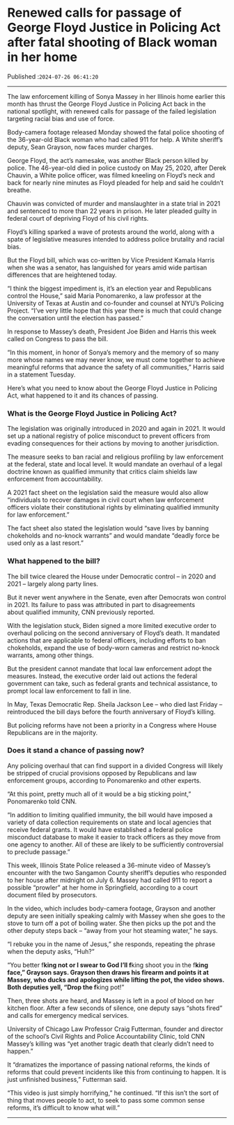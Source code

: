 # Renewed calls for passage of George Floyd Justice in Policing Act after fatal shooting of Black woman in her home

Published :`2024-07-26 06:41:20`

---

The law enforcement killing of Sonya Massey in her Illinois home earlier this month has thrust the George Floyd Justice in Policing Act back in the national spotlight, with renewed calls for passage of the failed legislation targeting racial bias and use of force.

Body-camera footage released Monday showed the fatal police shooting of the 36-year-old Black woman who had called 911 for help. A White sheriff’s deputy, Sean Grayson, now faces murder charges.

George Floyd, the act’s namesake, was another Black person killed by police. The 46-year-old died in police custody on May 25, 2020, after Derek Chauvin, a White police officer, was filmed kneeling on Floyd’s neck and back for nearly nine minutes as Floyd pleaded for help and said he couldn’t breathe.

Chauvin was convicted of murder and manslaughter in a state trial in 2021 and sentenced to more than 22 years in prison. He later pleaded guilty in federal court of depriving Floyd of his civil rights.

Floyd’s killing sparked a wave of protests around the world, along with a spate of legislative measures intended to address police brutality and racial bias.

But the Floyd bill, which was co-written by Vice President Kamala Harris when she was a senator, has languished for years amid wide partisan differences that are heightened today.

“I think the biggest impediment is, it’s an election year and Republicans control the House,” said Maria Ponomarenko, a law professor at the University of Texas at Austin and co-founder and counsel at NYU’s Policing Project. “I’ve very little hope that this year there is much that could change the conversation until the election has passed.”

In response to Massey’s death, President Joe Biden and Harris this week called on Congress to pass the bill.

“In this moment, in honor of Sonya’s memory and the memory of so many more whose names we may never know, we must come together to achieve meaningful reforms that advance the safety of all communities,” Harris said in a statement Tuesday.

Here’s what you need to know about the George Floyd Justice in Policing Act, what happened to it and its chances of passing.

### What is the George Floyd Justice in Policing Act?

The legislation was originally introduced in 2020 and again in 2021. It would set up a national registry of police misconduct to prevent officers from evading consequences for their actions by moving to another jurisdiction.

The measure seeks to ban racial and religious profiling by law enforcement at the federal, state and local level. It would mandate an overhaul of a legal doctrine known as qualified immunity that critics claim shields law enforcement from accountability.

A 2021 fact sheet on the legislation said the measure would also allow “individuals to recover damages in civil court when law enforcement officers violate their constitutional rights by eliminating qualified immunity for law enforcement.”

The fact sheet also stated the legislation would “save lives by banning chokeholds and no-knock warrants” and would mandate “deadly force be used only as a last resort.”

### What happened to the bill?

The bill twice cleared the House under Democratic control – in 2020 and 2021 – largely along party lines.

But it never went anywhere in the Senate, even after Democrats won control in 2021. Its failure to pass was attributed in part to disagreements about qualified immunity, CNN previously reported.

With the legislation stuck, Biden signed a more limited executive order to overhaul policing on the second anniversary of Floyd’s death. It mandated actions that are applicable to federal officers, including efforts to ban chokeholds, expand the use of body-worn cameras and restrict no-knock warrants, among other things.

But the president cannot mandate that local law enforcement adopt the measures. Instead, the executive order laid out actions the federal government can take, such as federal grants and technical assistance, to prompt local law enforcement to fall in line.

In May, Texas Democratic Rep. Sheila Jackson Lee – who died last Friday – reintroduced the bill days before the fourth anniversary of Floyd’s killing.

But policing reforms have not been a priority in a Congress where House Republicans are in the majority.

### Does it stand a chance of passing now?

Any policing overhaul that can find support in a divided Congress will likely be stripped of crucial provisions opposed by Republicans and law enforcement groups, according to Ponomarenko and other experts.

“At this point, pretty much all of it would be a big sticking point,” Ponomarenko told CNN.

“In addition to limiting qualified immunity, the bill would have imposed a variety of data collection requirements on state and local agencies that receive federal grants. It would have established a federal police misconduct database to make it easier to track officers as they move from one agency to another. All of these are likely to be sufficiently controversial to preclude passage.”

This week, Illinois State Police released a 36-minute video of Massey’s encounter with the two Sangamon County sheriff’s deputies who responded to her house after midnight on July 6. Massey had called 911 to report a possible “prowler” at her home in Springfield, according to a court document filed by prosecutors.

In the video, which includes body-camera footage, Grayson and another deputy are seen initially speaking calmly with Massey when she goes to the stove to turn off a pot of boiling water. She then picks up the pot and the other deputy steps back – “away from your hot steaming water,” he says.

“I rebuke you in the name of Jesus,” she responds, repeating the phrase when the deputy asks, “Huh?”

“You better f**king not or I swear to God I’ll f**king shoot you in the f**king face,” Grayson says. Grayson then draws his firearm and points it at Massey, who ducks and apologizes while lifting the pot, the video shows. Both deputies yell, “Drop the f**king pot!”

Then, three shots are heard, and Massey is left in a pool of blood on her kitchen floor. After a few seconds of silence, one deputy says “shots fired” and calls for emergency medical services.

University of Chicago Law Professor Craig Futterman, founder and director of the school’s Civil Rights and Police Accountability Clinic, told CNN Massey’s killing was “yet another tragic death that clearly didn’t need to happen.”

It “dramatizes the importance of passing national reforms, the kinds of reforms that could prevent incidents like this from continuing to happen. It is just unfinished business,” Futterman said.

“This video is just simply horrifying,” he continued. “If this isn’t the sort of thing that moves people to act, to seek to pass some common sense reforms, it’s difficult to know what will.”

---

